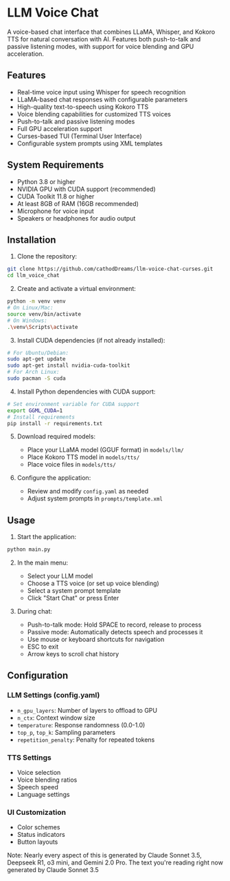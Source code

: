 # LLM Voice Chat

A voice-based chat interface that combines LLaMA, Whisper, and Kokoro TTS for natural conversation with AI. Features both push-to-talk and passive listening modes, with support for voice blending and GPU acceleration.

## Features

- Real-time voice input using Whisper for speech recognition
- LLaMA-based chat responses with configurable parameters
- High-quality text-to-speech using Kokoro TTS
- Voice blending capabilities for customized TTS voices
- Push-to-talk and passive listening modes
- Full GPU acceleration support
- Curses-based TUI (Terminal User Interface)
- Configurable system prompts using XML templates

## System Requirements

- Python 3.8 or higher
- NVIDIA GPU with CUDA support (recommended)
- CUDA Toolkit 11.8 or higher
- At least 8GB of RAM (16GB recommended)
- Microphone for voice input
- Speakers or headphones for audio output

## Installation

1. Clone the repository:
```bash
git clone https://github.com/cathodDreams/llm-voice-chat-curses.git
cd llm_voice_chat
```

2. Create and activate a virtual environment:
```bash
python -m venv venv
# On Linux/Mac:
source venv/bin/activate
# On Windows:
.\venv\Scripts\activate
```

3. Install CUDA dependencies (if not already installed):
```bash
# For Ubuntu/Debian:
sudo apt-get update
sudo apt-get install nvidia-cuda-toolkit
# For Arch Linux:
sudo pacman -S cuda
```

4. Install Python dependencies with CUDA support:
```bash
# Set environment variable for CUDA support
export GGML_CUDA=1
# Install requirements
pip install -r requirements.txt
```

5. Download required models:
   - Place your LLaMA model (GGUF format) in `models/llm/`
   - Place Kokoro TTS model in `models/tts/`
   - Place voice files in `models/tts/`

6. Configure the application:
   - Review and modify `config.yaml` as needed
   - Adjust system prompts in `prompts/template.xml`

## Usage

1. Start the application:
```bash
python main.py
```

2. In the main menu:
   - Select your LLM model
   - Choose a TTS voice (or set up voice blending)
   - Select a system prompt template
   - Click "Start Chat" or press Enter

3. During chat:
   - Push-to-talk mode: Hold SPACE to record, release to process
   - Passive mode: Automatically detects speech and processes it
   - Use mouse or keyboard shortcuts for navigation
   - ESC to exit
   - Arrow keys to scroll chat history

## Configuration

### LLM Settings (config.yaml)
- `n_gpu_layers`: Number of layers to offload to GPU
- `n_ctx`: Context window size
- `temperature`: Response randomness (0.0-1.0)
- `top_p`, `top_k`: Sampling parameters
- `repetition_penalty`: Penalty for repeated tokens

### TTS Settings
- Voice selection
- Voice blending ratios
- Speech speed
- Language settings

### UI Customization
- Color schemes
- Status indicators
- Button layouts 

Note: Nearly every aspect of this is generated by Claude Sonnet 3.5, Deepseek R1, o3 mini, and Gemini 2.0 Pro. The text you're reading right now generated by Claude Sonnet 3.5
